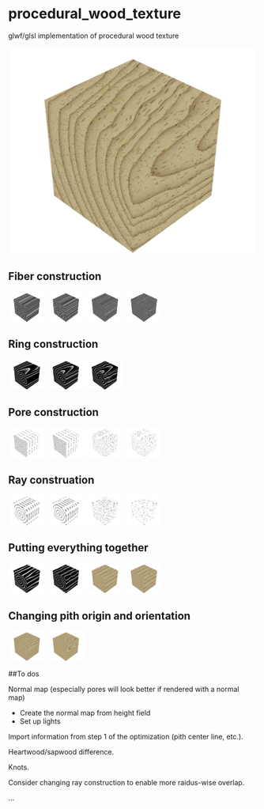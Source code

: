 # procedural_wood_texture
glwf/glsl implementation of procedural wood texture

![Alt text](./screenshot_fiber_ring_pore_ray_offset_angle.png)


## Fiber construction

<p float="center">
  <img src="/screenshot_fiber_1.png" width="75" />
  <img src="/screenshot_fiber_2.png" width="75" />
  <img src="/screenshot_fiber_3.png" width="75" />
  <img src="/screenshot_fiber_4.png" width="75" />
</p>

## Ring construction

<p float="center">
  <img src="/screenshot_rings_1.png" width="75" />
  <img src="/screenshot_rings_2.png" width="75" />
  <img src="/screenshot_rings_3.png" width="75" />
</p>

## Pore construction

<p float="center">
  <img src="/screenshot_pore_1.png" width="75" />
  <img src="/screenshot_pore_2.png" width="75" />
  <img src="/screenshot_pore_3.png" width="75" />
  <img src="/screenshot_pore_4.png" width="75" />
</p>

## Ray construation

<p float="center">
  <img src="/screenshot_ray_1.png" width="75" />
  <img src="/screenshot_ray_2.png" width="75" />
  <img src="/screenshot_ray_3.png" width="75" />
  <img src="/screenshot_ray_4.png" width="75" />
</p>

## Putting everything together

<p float="center">
  <img src="/screenshot_rings_fibers_1.png" width="75" />
  <img src="/screenshot_rings_fibers_2.png" width="75" />
  <img src="/screenshot_fiber_ring_pore.png" width="75" />
  <img src="/screenshot_fiber_ring_pore_ray.png" width="75" />
</p>



## Changing pith origin and orientation

<p float="center">
  <img src="/screenshot_fiber_ring_pore_ray_offset.png" width="75" />
  <img src="/screenshot_fiber_ring_pore_ray_offset_angle.png" width="75" />
</p>



##To dos

Normal map (especially pores will look better if rendered with a normal map)
- Create the normal map from height field
- Set up lights

Import information from step 1 of the optimization (pith center line, etc.).

Heartwood/sapwood difference.

Knots.

Consider changing ray construction to enable more raidus-wise overlap.

...
